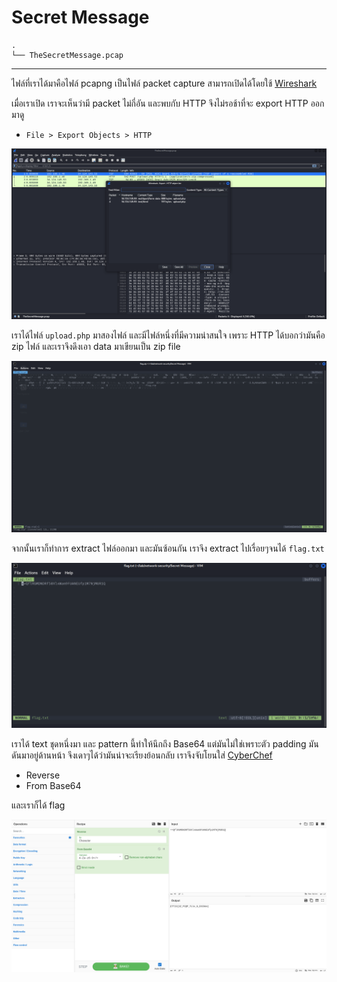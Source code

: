 # Secret Message

```
.
└── TheSecretMessage.pcap
```

---

ไฟล์ที่เราได้มาคือไฟล์ pcapng เป็นไฟล์ packet capture สามารถเปิดได้โดยใช้ [Wireshark](https://www.wireshark.org)

เมื่อเราเปิด เราจะเห็นว่ามี packet ไม่กี่อัน และพบกับ HTTP จึงไม่รอช้าที่จะ export HTTP ออกมาดู

- `File > Export Objects > HTTP`

![1.png](./images/1.png)

เราได้ไฟล์ `upload.php` มาสองไฟล์ และมีไฟล์หนึ่งที่มีความน่าสนใจ เพราะ HTTP ได้บอกว่ามันคือ zip ไฟล์ และเราจึงดึงเอา data มาเขียนเป็น zip file

![2.png](./images/2.png)

จากนั้นเราก็ทำการ extract ไฟล์ออกมา และมันซ้อนกัน เราจึง extract ไปเรื่อยๆจนได้ `flag.txt`

![3.png](./images/3.png)

เราได้ text ชุดหนึ่งมา และ pattern นี้ทำให้นึกถึง Base64 แต่มันไม่ใช่เพราะตัว padding มันดันมาอยู่ด้านหน้า จึงเดาๆได้ว่ามันน่าจะเรียงย้อนกลับ เราจึงจับโยนใส่ [CyberChef](https://gchq.github.io/CyberChef/)

- Reverse
- From Base64

และเราก็ได้ flag

![4.png](./images/4.png)
